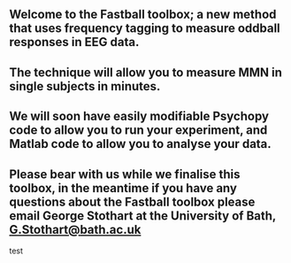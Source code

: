 ## Welcome to the Fastball toolbox; a new method that uses frequency tagging to measure oddball responses in EEG data.

## The technique will allow you to measure MMN in single subjects in minutes.

## We will soon have easily modifiable Psychopy code to allow you to run your experiment, and Matlab code to allow you to analyse your data. 

## Please bear with us while we finalise this toolbox, in the meantime if you have any questions about the Fastball toolbox please email George Stothart at the University of Bath, G.Stothart@bath.ac.uk

test





























